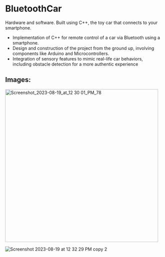# BluetoothCar
Hardware and software. Built using C++, the toy car that connects to your smartphone.
- Implementation of C++ for remote control of a car via Bluetooth using a smartphone.
- Design and construction of the project from the ground up, involving components like Arduino and Microcontrollers.
- Integration of sensory features to mimic real-life car behaviors, including obstacle detection for a more authentic experience

## Images: 
<img width="489" alt="Screenshot_2023-08-19_at_12 30 01_PM_78" src="https://github.com/1r0nn/BluetoothCar/assets/112038371/5816ed77-2354-493e-817c-4d8b26de05a9">

![Screenshot 2023-08-19 at 12 32 29 PM copy 2](https://github.com/1r0nn/BluetoothCar/assets/112038371/8851d403-8499-48fe-8545-746a5701c433)

